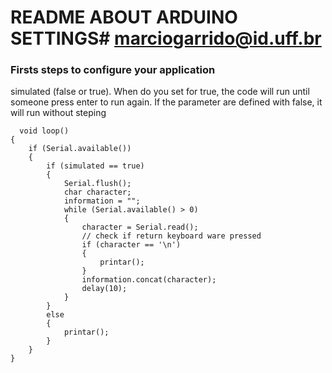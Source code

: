 
# README ABOUT ARDUINO SETTINGS# marciogarrido@id.uff.br

### Firsts steps to configure your application ###

simulated (false or true). When do you set for true, the code will run until someone press enter to run again. 
If the parameter are defined with false, it will run without steping

```
  void loop()
{
    if (Serial.available())
    {
        if (simulated == true)
        {
            Serial.flush();
            char character;
            information = "";
            while (Serial.available() > 0)
            {
                character = Serial.read();
                // check if return keyboard ware pressed
                if (character == '\n')
                {
                    printar();
                }
                information.concat(character);
                delay(10);
            }
        }
        else
        {
            printar();
        }
    }
}
```

